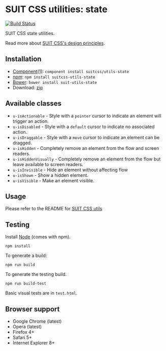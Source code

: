 # SUIT CSS utilities: state

[![Build Status](https://secure.travis-ci.org/suitcss/utils-state.png?branch=master)](http://travis-ci.org/suitcss/utils-state)

SUIT CSS state utilities.

Read more about [SUIT CSS's design principles](https://github.com/suitcss/suit/).

## Installation

* [Component(1)](http://component.io/): `component install suitcss/utils-state`
* [npm](http://npmjs.org/): `npm install suitcss-utils-state`
* [Bower](http://bower.io/): `bower install suit-utils-state`
* Download: [zip](https://github.com/suitcss/utils-state/zipball/master)

## Available classes

* `u-isActionable` - Style with a `pointer` cursor to indicate an element will trigger an action.
* `u-isDisabled` - Style with a `default` cursor to indicate no associated action.
* `u-isDraggable` - Style with a `move` cursor to indicate an element can be dragged.
* `u-isHidden` - Completely remove an element from the flow and screen readers.
* `u-isHiddenVisually` - Completely remove an element from the flow but leave available to screen readers.
* `u-isInvisible` - Hide an element without affecting flow
* `u-isShown` - Show a hidden element.
* `u-isVisible` - Make an element visible.

## Usage

Please refer to the README for [SUIT CSS utils](https://github.com/suitcss/utils/)

## Testing

Install [Node](http://nodejs.org) (comes with npm).

```
npm install
```

To generate a build:

```
npm run build
```

To generate the testing build.

```
npm run build-test
```

Basic visual tests are in `test.html`.

## Browser support

* Google Chrome (latest)
* Opera (latest)
* Firefox 4+
* Safari 5+
* Internet Explorer 8+
